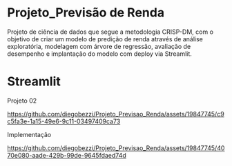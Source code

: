 # Projeto_Previsão de Renda

Projeto de ciência de dados que segue a metodologia CRISP-DM, com o objetivo de criar um modelo de predição de renda através de análise exploratória, modelagem com árvore de regressão, avaliação de desempenho e implantação do modelo com deploy via Streamlit.

# Streamlit 

Projeto 02

https://github.com/diegobezzi/Projeto_Previsao_Renda/assets/19847745/c9c5fa3e-1a15-49e6-9c11-03497409ca73

Implementação

https://github.com/diegobezzi/Projeto_Previsao_Renda/assets/19847745/4070e080-aade-429b-99de-9645fdaed74d



